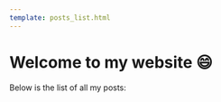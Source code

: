 ```yaml
---
template: posts_list.html
---
```


# Welcome to my website :smile:

Below is the list of all my posts:

<style>
@media only screen and (min-width: 1220px) {
    .md-nav__list { 
        display: none; 
    }
}
</style>
